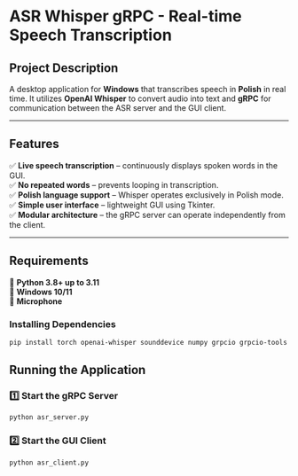 # ASR Whisper gRPC - Real-time Speech Transcription

## Project Description

A desktop application for **Windows** that transcribes speech in **Polish** in real time. It utilizes **OpenAI Whisper** to convert audio into text and **gRPC** for communication between the ASR server and the GUI client.

---

## Features

✅ **Live speech transcription** – continuously displays spoken words in the GUI.\
✅ **No repeated words** – prevents looping in transcription.\
✅ **Polish language support** – Whisper operates exclusively in Polish mode.\
✅ **Simple user interface** – lightweight GUI using Tkinter.\
✅ **Modular architecture** – the gRPC server can operate independently from the client.

---

## Requirements

🔹 **Python 3.8+ up to 3.11**\
🔹 **Windows 10/11**\
🔹 **Microphone**

### Installing Dependencies

```bash
pip install torch openai-whisper sounddevice numpy grpcio grpcio-tools protobuf tkinter
```

## Running the Application

### **1️⃣ Start the gRPC Server**

```bash
python asr_server.py
```

### **2️⃣ Start the GUI Client**

```bash
python asr_client.py
```


